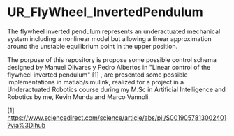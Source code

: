 # UR_FlyWheel_InvertedPendulum

The flywheel inverted pendulum represents an underactuated mechanical system including a nonlinear model but allowing a linear approximation around the unstable equilibrium point in the upper position.

The porpuse of this repository is propose some possible control schema designed by  Manuel Olivares y Pedro Albertos in "Linear control of the flywheel inverted pendulum" [1] , are presented some possible implementations in matlab/simulink, realized for a project in a Underactuated Robotics course during my M.Sc in Artificial Intelligence and Robotics by me, Kevin Munda and Marco Vannoli. 


[1] https://www.sciencedirect.com/science/article/abs/pii/S0019057813002401?via%3Dihub

